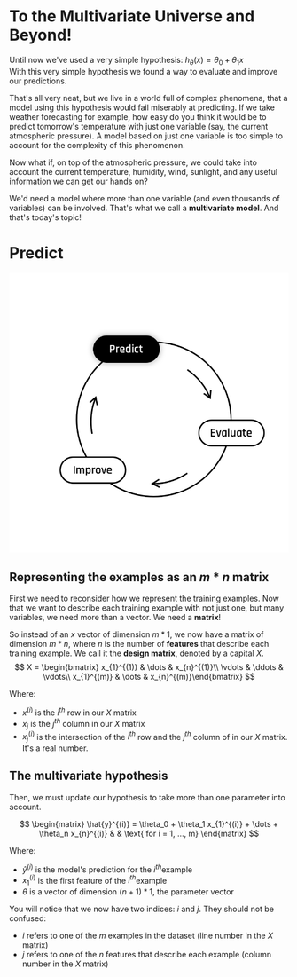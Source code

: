 # To the Multivariate Universe and Beyond!

Until now we've used a very simple hypothesis: $h_{\theta}(x) = \theta_0 + \theta_1 x$  
With this very simple hypothesis we found a way to evaluate and improve our predictions.  

That's all very neat, but we live in a world full of complex phenomena, that a model using this hypothesis would fail miserably at predicting. If we take weather forecasting for example, how easy do you think it would be to predict tomorrow's temperature with just one variable (say, the current atmospheric pressure). A model based on just one variable is too simple to account for the complexity of this phenomenon.  

 Now what if, on top of the atmospheric pressure, we could take into account the current temperature, humidity, wind, sunlight, and any useful information we can get our hands on?

We'd need a model where more than one variable (and even thousands of variables) can be involved. That's what we call a **multivariate model**. And that's today's topic!  


# Predict 
<img src="../../day00/assets/Predict.png" />  

## Representing the examples as an $m * n$ matrix
First we need to reconsider how we represent the training examples.  Now that we want to describe each training example with not just one, but many variables, we need more than a vector. We need a __matrix__!  

So instead of an $x$ vector of dimension $m * 1$, we now have a matrix of dimension $m * n$, where $n$ is the number of **features** that describe each training example. We call it the **design matrix**, denoted by a capital $X$.   
$$
X = \begin{bmatrix} 
x_{1}^{(1)} & \dots & x_{n}^{(1)}\\
\vdots & \ddots & \vdots\\
x_{1}^{(m)} & \dots & x_{n}^{(m)}\end{bmatrix}
$$

Where:
- $x^{(i)}$ is the $i^{th}$ row in our $X$ matrix 
- $x_{j}$ is the $j^{th}$ column in our $X$ matrix 
- $x_{j}^{(i)}$ is the intersection of the $i^{th}$ row and the $j^{th}$ column of in our $X$ matrix. It's a real number.
  

## The multivariate hypothesis
Then, we must update our hypothesis to take more than one parameter into account. 

$$
\begin{matrix}
\hat{y}^{(i)} = \theta_0 + \theta_1 x_{1}^{(i)} + \dots + \theta_n x_{n}^{(i)} & & \text{ for i = 1, ..., m}    
\end{matrix}
$$  

Where:
- $\hat{y}^{(i)}$ is the model's prediction for the $i^{th}$example
- $x_{1}^{(i)}$ is the first feature of the $i^{th}$example
- $\theta$ is a vector of dimension $(n + 1) * 1$, the parameter vector
  
You will notice that we now have two indices: $i$ and $j$. They should not be confused:
- $i$ refers to one of the $m$ examples in the dataset (line number in the $X$ matrix)
- $j$ refers to one of the $n$ features that describe each example (column number in the $X$ matrix)

